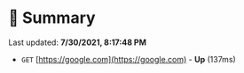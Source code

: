 # 📖 Summary
Last updated: **7/30/2021, 8:17:48 PM**

- `GET` [https://google.com](https://google.com) - **Up** (137ms)
